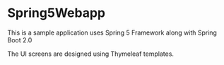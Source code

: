 # Spring5Webapp

This is a sample application uses Spring 5 Framework along with Spring Boot 2.0

The UI screens are designed using Thymeleaf templates.
